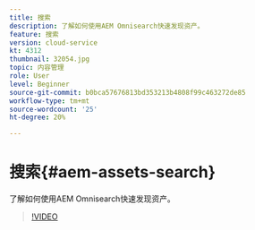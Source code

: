 ```yaml
---
title: 搜索
description: 了解如何使用AEM Omnisearch快速发现资产。
feature: 搜索
version: cloud-service
kt: 4312
thumbnail: 32054.jpg
topic: 内容管理
role: User
level: Beginner
source-git-commit: b0bca57676813bd353213b4808f99c463272de85
workflow-type: tm+mt
source-wordcount: '25'
ht-degree: 20%

---
```



# 搜索{#aem-assets-search}

了解如何使用AEM Omnisearch快速发现资产。

>[!VIDEO](https://video.tv.adobe.com/v/32054/?quality=12&learn=on&hidetitle=true)